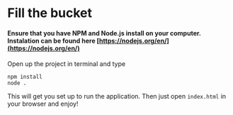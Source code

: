 # Fill the bucket

#### Ensure that you have NPM and Node.js install on your computer. Instalation can be found here [https://nodejs.org/en/](https://nodejs.org/en/)

Open up the project in terminal and type

```
npm install
node .
```
This will get you set up to run the application. Then just open `index.html` in your browser and enjoy!